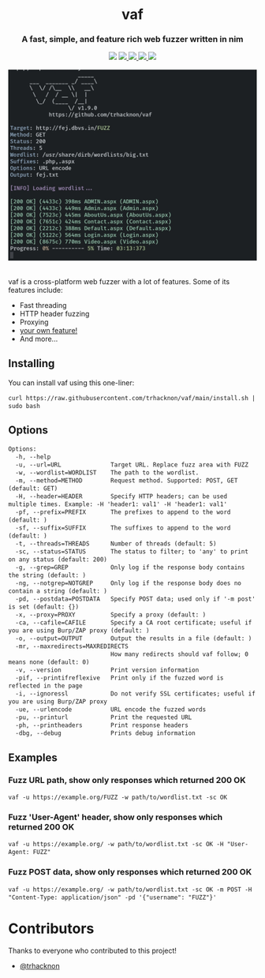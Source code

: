 <div align="center">
<h1>vaf</h1>
<h3>A fast, simple, and feature rich web fuzzer written in nim</h3>
<img src="https://img.shields.io/github/stars/trhacknon/vaf"></img>
<a href="https://github.com/trhacknon/vaf/issues">
  <img src="https://img.shields.io/github/issues/trhacknon/vaf"></img>
</a>
<a href="https://github.com/trhacknon/vaf/network">
  <img src="https://img.shields.io/github/forks/trhacknon/vaf"></img>
</a>
<a href="https://github.com/trhacknon/vaf/blob/main/LICENSE">
  <img src="https://img.shields.io/github/license/trhacknon/vaf"></img>
</a>
<img src="https://img.shields.io/github/languages/top/trhacknon/vaf"></img>
<br><br>
<img src="screenshots/IMG_20221025_165141.jpg"></img>
<br><br>
</div>

vaf is a cross-platform web fuzzer with a lot of features. Some of its features include:
- Fast threading
- HTTP header fuzzing
- Proxying
- [your own feature!](https://github.com/trhacknon/vaf/issues/new?assignees=&labels=enhancement&template=feature_request.md&title=%5Bfeature%5D)
- And more...


## Installing

You can install vaf using this one-liner:
```
curl https://raw.githubusercontent.com/trhacknon/vaf/main/install.sh | sudo bash
```

## Options

```
Options:
  -h, --help
  -u, --url=URL              Target URL. Replace fuzz area with FUZZ
  -w, --wordlist=WORDLIST    The path to the wordlist.
  -m, --method=METHOD        Request method. Supported: POST, GET (default: GET)
  -H, --header=HEADER        Specify HTTP headers; can be used multiple times. Example: -H 'header1: val1' -H 'header1: val1'
  -pf, --prefix=PREFIX       The prefixes to append to the word (default: )
  -sf, --suffix=SUFFIX       The suffixes to append to the word (default: )
  -t, --threads=THREADS      Number of threads (default: 5)
  -sc, --status=STATUS       The status to filter; to 'any' to print on any status (default: 200)
  -g, --grep=GREP            Only log if the response body contains the string (default: )
  -ng, --notgrep=NOTGREP     Only log if the response body does no contain a string (default: )
  -pd, --postdata=POSTDATA   Specify POST data; used only if '-m post' is set (default: {})
  -x, --proxy=PROXY          Specify a proxy (default: )
  -ca, --cafile=CAFILE       Specify a CA root certificate; useful if you are using Burp/ZAP proxy (default: )
  -o, --output=OUTPUT        Output the results in a file (default: )
  -mr, --maxredirects=MAXREDIRECTS
                             How many redirects should vaf follow; 0 means none (default: 0)
  -v, --version              Print version information
  -pif, --printifreflexive   Print only if the fuzzed word is reflected in the page
  -i, --ignoressl            Do not verify SSL certificates; useful if you are using Burp/ZAP proxy
  -ue, --urlencode           URL encode the fuzzed words
  -pu, --printurl            Print the requested URL
  -ph, --printheaders        Print response headers
  -dbg, --debug              Prints debug information
```

## Examples

### Fuzz URL path, show only responses which returned 200 OK
```
vaf -u https://example.org/FUZZ -w path/to/wordlist.txt -sc OK
```

### Fuzz 'User-Agent' header, show only responses which returned 200 OK
```
vaf -u https://example.org/ -w path/to/wordlist.txt -sc OK -H "User-Agent: FUZZ"
```

### Fuzz POST data, show only responses which returned 200 OK
```
vaf -u https://example.org/ -w path/to/wordlist.txt -sc OK -m POST -H "Content-Type: application/json" -pd '{"username": "FUZZ"}'
```

# Contributors 

Thanks to everyone who contributed to this project!
- [@trhacknon](https://github.com/trhacknon)
